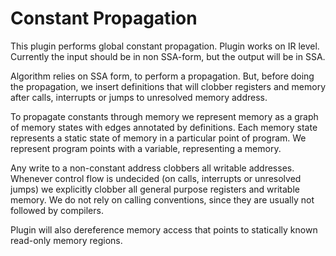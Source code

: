 # Constant Propagation

This plugin performs global constant propagation.  Plugin works on IR
level. Currently the input should be in non SSA-form, but the output
will be in SSA.

Algorithm relies on SSA form, to perform a propagation. But, before
doing the propagation, we insert definitions that will clobber
registers and memory after calls, interrupts or jumps to unresolved
memory address.

To propagate constants through memory we represent memory as a graph
of memory states with edges annotated by definitions. Each memory state
represents a static state of memory in a particular point of program.
We represent program points with a variable, representing a memory.

Any write to a non-constant address clobbers all writable addresses.
Whenever control flow is undecided (on calls, interrupts or unresolved
jumps) we explicitly clobber all general purpose registers and
writable memory. We do not rely on calling conventions, since they are
usually not followed by compilers.

Plugin will also dereference memory access that points to statically
known read-only memory regions.
